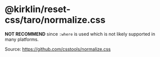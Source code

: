 # @kirklin/reset-css/taro/normalize.css

**NOT RECOMMEND** since `:where` is used which is not likely supported in many platforms.

Source: <https://github.com/csstools/normalize.css>

